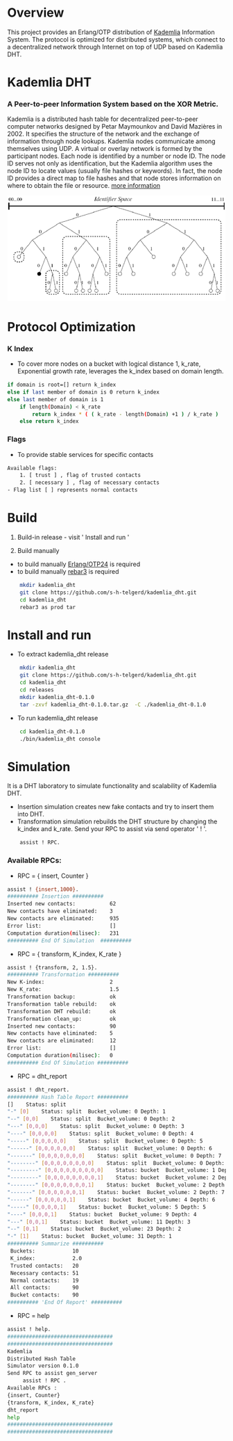 # Overview
This project provides an Erlang/OTP distribution of [Kademlia][ref1] Information System. The protocol is optimized for distributed systems, which connect to a decentralized network through Internet on top of UDP based on Kademlia DHT.

# Kademlia DHT
### A Peer-to-peer Information System based on the XOR Metric.

Kademlia is a distributed hash table for decentralized peer-to-peer computer networks designed by Petar Maymounkov and David Mazières in 2002. It specifies the structure of the network and the exchange of information through node lookups. Kademlia nodes communicate among themselves using UDP. A virtual or overlay network is formed by the participant nodes. 
Each node is identified by a number or node ID. The node ID serves not only as identification, but the Kademlia algorithm uses the node ID to locate values (usually file hashes or keywords). In fact, the node ID provides a direct map to file hashes and that node stores information on where to obtain the file or resource.
[more information][ref1]

![alt text][ref2]

# Protocol Optimization
### K Index
- To cover more nodes on a bucket with logical distance 1, k_rate, Exponential growth rate, leverages the k_index based on domain length.
```sh
if domain is root=[] return k_index
else if last member of domain is 0 return k_index
else last member of domain is 1
    if length(Domain) < k_rate
        return k_index * ( ( k_rate - length(Domain) +1 ) / k_rate )
    else return k_index
```
### Flags
- To provide stable services for specific contacts
```sh
Available flags:
    1. [ trust ] , flag of trusted contacts
    2. [ necessary ] , flag of necessary contacts
- Flag list [ ] represents normal contacts
```

# Build
1. Build-in release - visit ' Install and run '

2. Build manually
- to build manually [Erlang/OTP24][ref3] is required
- to build manually [rebar3][ref4] is required
```sh
    mkdir kademlia_dht
    git clone https://github.com/s-h-telgerd/kademlia_dht.git
    cd kademlia_dht
    rebar3 as prod tar
```

# Install and run

- To extract kademlia_dht release
```sh
    mkdir kademlia_dht
    git clone https://github.com/s-h-telgerd/kademlia_dht.git
    cd kademlia_dht
    cd releases
    mkdir kademlia_dht-0.1.0
    tar -zxvf kademlia_dht-0.1.0.tar.gz  -C ./kademlia_dht-0.1.0
```
- To run kademlia_dht release
```sh
    cd kademlia_dht-0.1.0
    ./bin/kademlia_dht console
```

# Simulation
It is a DHT laboratory to simulate functionality and scalability of Kademlia DHT.
- Insertion simulation creates new fake contacts and try to insert them into DHT.
- Transformation simulation rebuilds the DHT structure by changing the k_index and k_rate.
Send your RPC to assist via send operator ' ! '.
```sh
    assist ! RPC.
```
### Available RPCs:
- RPC = { insert, Counter }
```sh
assist ! {insert,1000}.
########## Insertion ##########
Inserted new contacts:           62
New contacts have eliminated:    3
New contacts are eliminated:     935
Error list:                      []
Computation duration(milisec):   231
########## End Of Simulation  ##########
```
- RPC = { transform, K_index, K_rate }
```sh
assist ! {transform, 2, 1.5}.
########## Transformation ##########
New K-index:                     2
New K_rate:                      1.5
Transformation backup:           ok
Transformation table rebuild:    ok
Transformation DHT rebuild:      ok
Transformation clean_up:         ok
Inserted new contacts:           90
New contacts have eliminated:    5
New contacts are eliminated:     12
Error list:                      []
Computation duration(milisec):   0
########## End Of Simulation ##########
```
- RPC = dht_report
```sh
assist ! dht_report.
########## Hash Table Report ##########
[]    Status: split
"-" [0]    Status: split  Bucket_volume: 0 Depth: 1
"--" [0,0]    Status: split  Bucket_volume: 0 Depth: 2
"---" [0,0,0]    Status: split  Bucket_volume: 0 Depth: 3
"----" [0,0,0,0]    Status: split  Bucket_volume: 0 Depth: 4
"-----" [0,0,0,0,0]    Status: split  Bucket_volume: 0 Depth: 5
"------" [0,0,0,0,0,0]    Status: split  Bucket_volume: 0 Depth: 6
"-------" [0,0,0,0,0,0,0]    Status: split  Bucket_volume: 0 Depth: 7
"--------" [0,0,0,0,0,0,0,0]    Status: split  Bucket_volume: 0 Depth: 8
"---------" [0,0,0,0,0,0,0,0,0]    Status: bucket  Bucket_volume: 1 Depth: 9
"---------" [0,0,0,0,0,0,0,0,1]    Status: bucket  Bucket_volume: 2 Depth: 9
"--------" [0,0,0,0,0,0,0,1]    Status: bucket  Bucket_volume: 2 Depth: 8
"-------" [0,0,0,0,0,0,1]    Status: bucket  Bucket_volume: 2 Depth: 7
"------" [0,0,0,0,0,1]    Status: bucket  Bucket_volume: 4 Depth: 6
"-----" [0,0,0,0,1]    Status: bucket  Bucket_volume: 5 Depth: 5
"----" [0,0,0,1]    Status: bucket  Bucket_volume: 9 Depth: 4
"---" [0,0,1]    Status: bucket  Bucket_volume: 11 Depth: 3
"--" [0,1]    Status: bucket  Bucket_volume: 23 Depth: 2
"-" [1]    Status: bucket  Bucket_volume: 31 Depth: 1
########## Summarize ##########
 Buckets:            10
 K_index:            2.0
 Trusted contacts:   20
 Necessary contacts: 51
 Normal contacts:    19
 All contacts:       90
 Bucket contacts:    90
########## 'End Of Report' ##########
```

- RPC = help
```sh
assist ! help.
##################################
##################################
Kademlia
Distributed Hash Table
Simulator version 0.1.0
Send RPC to assist gen_server
     assist ! RPC .
Available RPCs : 
{insert, Counter} 
{transform, K_index, K_rate} 
dht_report 
help 
##################################
##################################

```

[ref1]: <https://github.com/s-h-telgerd/kademlia_dht/blob/main/doc/maymounkov-kademlia-lncs.pdf>

[ref2]: <https://github.com/s-h-telgerd/kademlia_dht/blob/main/doc/An-example-of-a-Kademlia-topology.png>

[ref3]: <https://www.erlang.org/downloads/24>
[ref4]: <http://rebar3.org/docs/>